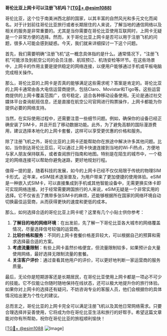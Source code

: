 **哥伦比亚上网卡可以注册飞机吗？[[TG💪+ @esim1088](https://t.me/s/esim1088)]**

哥伦比亚，这个位于南美洲西北部的国家，以其丰富的自然风光和多元文化而闻名。对于计划前往哥伦比亚旅行或者长期居住的人来说，了解当地的通信网络以及相关的服务是非常重要的。尤其是当你需要在哥伦比亚使用互联网时，上网卡无疑是一个非常方便的选择。然而，关于哥伦比亚上网卡是否可以用于注册飞机的问题，很多人可能会感到疑惑。今天，我们就来详细探讨一下这个问题。

首先，我们需要明确“注册飞机”这一概念具体指的是什么。通常情况下，“注册飞机”可能涉及到航空公司的会员注册、航班预订、机场安检等环节。在这些场景中，上网卡的作用主要是提供稳定的网络连接，以便用户能够通过手机或平板电脑完成相关操作。

那么，哥伦比亚的上网卡是否真的能够满足这些需求呢？答案是肯定的。哥伦比亚的上网卡通常由各大电信运营商提供，包括Claro、Movistar和Tigo等。这些运营商提供的上网卡覆盖范围广，信号稳定，适合各种移动设备使用。无论是通过社交媒体平台查询航班信息，还是直接在航空公司官网进行购票操作，上网卡都能为你提供必要的网络支持。

当然，在实际使用过程中，还需要注意一些细节问题。例如，确保你的设备已经正确安装了SIM卡，并且开启了移动数据功能。此外，为了避免高额的国际漫游费用，建议选择本地化的上网卡套餐，这样可以享受更优惠的价格和服务。

除了注册飞机之外，哥伦比亚的上网卡还能帮助你在旅途中解决许多其他问题。比如，当你到达哥伦比亚后，可以通过上网卡快速连接到当地的Wi-Fi热点，方便地与家人朋友保持联系，或者查阅旅行指南和地图。特别是在陌生的城市中，一个稳定的网络连接可以帮助你避免迷路，更好地规划行程。

值得一提的是，随着科技的发展，如今的上网卡已经不仅仅局限于传统的物理SIM卡形式。近年来，eSIM技术逐渐普及，为用户带来了更加便捷的使用体验。eSIM是一种嵌入式SIM卡，可以直接集成到手机或其他智能设备中，无需更换实体卡即可实现网络连接。对于经常需要跨国旅行的人来说，eSIM无疑是一个非常实用的选择。它不仅省去了携带多张SIM卡的麻烦，还能够根据所在国家的网络环境自动切换最佳运营商，从而获得更快的速度和更低的成本。

那么，如何选择合适的哥伦比亚上网卡呢？这里有几个小贴士供你参考：

1. **了解目的地的网络环境**：在出发前，先了解一下哥伦比亚各大城市的网络覆盖情况，尽量选择信号较强的运营商。
2. **比较价格和服务**：不同的上网卡套餐价格差异较大，可以根据自己的预算和需求选择最合适的方案。
3. **考虑流量限制**：有些上网卡虽然价格便宜，但流量限制较多，如果预计会大量使用网络，最好选择无限制流量的套餐。
4. **关注客户评价**：通过查看其他用户的评价，可以更好地判断一家运营商的服务质量。

最后，无论你是短期游客还是长期居民，在哥伦比亚使用上网卡都是一项必不可少的技能。它不仅能让你随时随地保持在线状态，还可以极大地提升你的旅行体验。如果你对上网卡的选择还有疑问，不妨咨询专业的客服人员，他们会根据你的具体情况给出更为个性化的建议。

总而言之，哥伦比亚的上网卡完全可以满足注册飞机以及其他日常网络需求。只要合理选择并妥善使用，它将成为你在哥伦比亚生活和旅行的好帮手。希望这篇文章能对你有所帮助，祝你在哥伦比亚的旅程顺利愉快！

[[TG💪+ @esim1088](https://t.me/s/esim1088) ![Image](https://i.postimg.cc/4NQfJmqS/Snipaste-2025-05-13-00-14-12.png)]